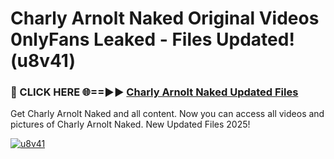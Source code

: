 # Charly Arnolt Naked Original Videos 0nlyFans Leaked - Files Updated! (u8v41)

<h3>🔴 CLICK HERE 🌐==►► <a href="https://tinyurl.com/yckcrads" rel="nofollow">Charly Arnolt Naked Updated Files</a></h3>

Get Charly Arnolt Naked and all content. Now you can access all videos and pictures of Charly Arnolt Naked. New Updated Files 2025!

[![u8v41](https://i.imgur.com/hpKpOFt.gif)](https://tinyurl.com/yckcrads)
